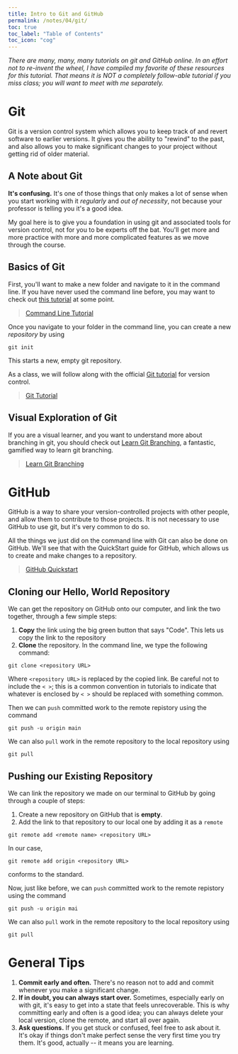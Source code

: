 ```yaml
---
title: Intro to Git and GitHub
permalink: /notes/04/git/
toc: true
toc_label: "Table of Contents"
toc_icon: "cog"
---
```


_There are many, many, many tutorials on git and GitHub online. In an effort not to re-invent the wheel, I have compiled my favorite of these resources for this tutorial. That means it is NOT a completely follow-able tutorial if you miss class; you will want to meet with me separately._

# Git

Git is a version control system which allows you to keep track of and revert software to earlier versions. It gives you the ability to "rewind" to the past, and also allows you to make significant changes to your project without getting rid of older material. 

## A Note about Git

**It's confusing.** It's one of those things that only makes a lot of sense when you start working with it _regularly_ and _out of necessity_, not because your professor is telling you it's a good idea. 

My goal here is to give you a foundation in using git and associated tools for version control, not for you to be experts off the bat. You'll get more and more practice with more and more complicated features as we move through the course. 

## Basics of Git

First, you'll want to make a new folder and navigate to it in the command line. If you have never used the command line before, you may want to check out [this tutorial](https://tutorial.djangogirls.org/en/intro_to_command_line/) at some point. 

> [Command Line Tutorial](https://tutorial.djangogirls.org/en/intro_to_command_line/)

Once you navigate to your folder in the command line, you can create a new _repository_ by using 

```
git init
```

This starts a new, empty git repository. 

As a class, we will follow along with the official [Git tutorial](https://git-scm.com/docs/gittutorial) for version control. 

> [Git Tutorial](https://git-scm.com/docs/gittutorial)

## Visual Exploration of Git

If you are a visual learner, and you want to understand more about branching in git, you should check out [Learn Git Branching](https://learngitbranching.js.org/), a fantastic, gamified way to learn git branching.

> [Learn Git Branching](https://learngitbranching.js.org/)

# GitHub 

GitHub is a way to share your version-controlled projects with other people, and allow them to contribute to those projects. It is not necessary to use GitHub to use git, but it's very common to do so. 

All the things we just did on the command line with Git can also be done on GitHub. We'll see that with the QuickStart guide for GitHub, which allows us to create and make changes to a repository.

> [GitHub Quickstart](https://docs.github.com/en/get-started/quickstart/hello-world)

## Cloning our Hello, World Repository

We can get the repository on GitHub onto our computer, and link the two together, through a few simple steps:

1. **Copy** the link using the big green button that says "Code". This lets us copy the link to the repository 
2. **Clone** the repository. In the command line, we type the following command: 

```
git clone <repository URL>
```

Where `<repository URL>` is replaced by the copied link. Be careful not to include the `< >`; this is a common convention in tutorials to indicate that whatever is enclosed by `< >` should be replaced with something common. 

Then we can `push` committed work to the remote repistory using the command

```
git push -u origin main
```

We can also `pull` work in the remote repository to the local repository using

```
git pull
```


## Pushing our Existing Repository 

We can link the repository we made on our terminal to GitHub by going through a couple of steps: 

1. Create a new repository on GitHub that is **empty**. 
2. Add the link to that repository to our local one by adding it as a `remote`

```
git remote add <remote name> <repository URL>
```

In our case, 

```
git remote add origin <repository URL>
```

conforms to the standard. 

Now, just like before, we can `push` committed work to the remote repistory using the command

```
git push -u origin mai
```

We can also `pull` work in the remote repository to the local repository using

```
git pull
```

# General Tips

1. **Commit early and often.** There's no reason not to add and commit whenever you make a significant change. 
2. **If in doubt, you can always start over.** Sometimes, especially early on with git, it's easy to get into a state that feels unrecoverable. This is why committing early and often is a good idea; you can always delete your local version, clone the remote, and start all over again. 
3. **Ask questions.** If you get stuck or confused, feel free to ask about it. It's okay if things don't make perfect sense the very first time you try them. It's good, actually -- it means you are learning. 
